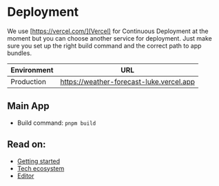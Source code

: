 # Deployment

We use [https://vercel.com/](Vercel) for Continuous Deployment at the moment but
you can choose another service for deployment. Just make sure you set up the
right build command and the correct path to app bundles.

| Environment | URL                                      |
| ----------- | ---------------------------------------- |
| Production  | https://weather-forecast-luke.vercel.app |

## Main App

- Build command: `pnpm build`

## Read on:

- [Getting started](./GETTING_STARTED.md)
- [Tech ecosystem](./TECH_ECOSYSTEM.md)
- [Editor](./EDITOR.md)
